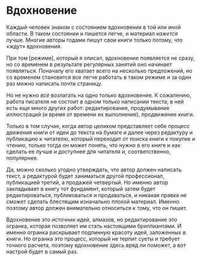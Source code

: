 
# Вдохновение

Каждый человек знаком с состоянием вдохновения в той или иной области.
В таком состоянии и пишется легче, и материал *кажется* лучше.  Многие
авторы годами пишут свои книги только потому, что «ждут» вдохновения.

При том [режиме], который я описал, вдохновение появляется не сразу,
но со временем в результате регулярных занятий оно начинает
появляться.  Поначалу его хватает всего на несколько предложений, но
со временем становится все легче работать в таком режиме и за один раз
можно написать почти страницу.

Но не нужно *всё* возлагать на одно только вдохновение.  К сожалению,
работа писателя не состоит в одном только написании текста; в ней есть
еще много других работ: редактирование, продумывание иллюстраций (и
время от времени их выполнение), продвижение книги.

Только в том случае, когда автор целиком представляет себе процесс
движения книги от идеи до текста на бумаге и далее через редактуру и
публикацию к читателю, который переходит от поиска книги к покупке и
чтению, только тогда он может понять, что нужно в его книге и как
сделать ее лучше и доступнее для читателя и, соответственно,
популярнее.

Да, можно сколько угодно утверждать, что автор должен написать текст,
а редактурой будет заниматься другой профессионал, публикацией третий,
а продажей четвертый.  Но именно автор закладывает в книгу тот
фундамент, который затем будет редактироваться, публиковаться и
продаваться, и никакая правка не сможет сделать блестящим изначально
плохой материал.  Именно поэтому автор должен внимательно относиться к
тому, *что* он пишет.

Вдохновение это источник идей, алмазов, но редактирование это огранка,
которая позволяет им стать настоящими бриллиантами.  И именно огранка
раскрывает подлинную красоту идей, заложенных в книги.  Но огранка это
процесс, который не терпит суеты и требует точного расчета, поэтому
вдохновение здесь вряд ли поможет, а вот настрой будет в самый раз.
